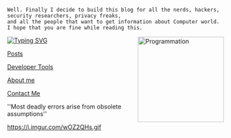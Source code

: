 ```term
Well. Finally I decide to build this blog for all the nerds, hackers, security researchers, privacy freaks, 
and all the people that want to get information about Computer world. I hope that you are fine while reading this.  
```
<img align="right" src="https://i.giphy.com/media/LmNwrBhejkK9EFP504/200w.webp" alt="Programmation" width="200" />

[![Typing SVG](https://readme-typing-svg.herokuapp.com?size=18&duration=10000&color=F7105F&multiline=true&lines=Hopefulness+i+will+leave+this+page+;With+Speacil+Expectations;Beyond+The+Horizon+With+a+Full+Measearus+)](https://git.io/typing-svg)

[Posts](posts.md)

[Developer Tools](dev.md)

[About me](about.md)

[Contact Me](contacts.md)


''Most deadly errors arise from obsolete assumptions''   

https://i.imgur.com/wOZ2QHs.gif

